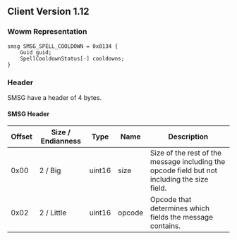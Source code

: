 ## Client Version 1.12

### Wowm Representation
```rust,ignore
smsg SMSG_SPELL_COOLDOWN = 0x0134 {
    Guid guid;    
    SpellCooldownStatus[-] cooldowns;    
}

```
### Header
SMSG have a header of 4 bytes.

#### SMSG Header
| Offset | Size / Endianness | Type   | Name   | Description |
| ------ | ----------------- | ------ | ------ | ----------- |
| 0x00   | 2 / Big           | uint16 | size   | Size of the rest of the message including the opcode field but not including the size field.|
| 0x02   | 2 / Little        | uint16 | opcode | Opcode that determines which fields the message contains.|
